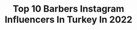 ---
title: Top 10 Barbers Instagram Influencers In Turkey In 2022
description: >-
  Find top barbers Instagram influencers in Turkey in 2022. Most popular hashtags: #barber #hairstyle #moda #berber.
platform: Instagram
hits: 39
text_top: Identify the best Instagram profiles on inBeat.
text_bottom: Our search engine has 39 Instagram influencers like this in Turkey for you to connect with.
profiles:
  - username: "muhammetorstylle"
    fullname: >-
      Muhammet ZOR
    bio: >-
      Hatay 📍Antakya Lifestyle | Men’s Fashion İnfluencer / 💈 Barber 📥 DM for advertising and collaborations 📬 muhammetorstyle@hotmail.com 🇹🇷
    location: "Turkey"
    followers: 17077
    engagement: 326
    commentsToLikes: 0.090544
    id: ck15t9e5ogz2a0i19h35dyrfh
    verified: false
    hashtags: "#menstyle, #travel, #menswear, #men"
  - username: "kimbudilek0"
    fullname: >-
      Dilek sipahi
    bio: >-
      💄Beauty expert 💄 💈barber💈 TikTok /kimbudilek0 1M popüler kullanıcı Reklam ve işbirliği için DM📩
    location: "Turkey"
    followers: 27747
    engagement: 1576
    commentsToLikes: 0.025421
    id: ck8wf3uw4f3190j785n1zrj6p
    verified: false
    hashtags: "#kadiralkan, #tattoo, #kimbudilek0, #arap"
  - username: "kuafor_ugurkanesim"
    fullname: >-
      Uğurkan Esim Hair Style®️
    bio: >-
      🥇BEST TÜRKİSH BARBER’s🏆 💈RANDEVU VE DETAYLI BİLGİ İCİN ARAYINIZ 0538 3682613 Lokasyon ⬇️ GAZİANTEP Online Randevu için 👇
    location: "Turkey"
    followers: 24539
    engagement: 332
    commentsToLikes: 0.019630
    id: ckap5m1fvc9oa0i781wu46pxg
    verified: false
    hashtags: "#emek, #hairstyle, #stil, #danismani"
  - username: "beratpolatoglu"
    fullname: >-
      Berat POLATOĞLU
    bio: >-
      🌍 World Class #Hair #barber #kuafor 🏆 Uluslararası Ödüllü Erkek Kuaförü Youtube Kanalıma ABONE OL 👇👇👇
    location: "Turkey"
    followers: 208572
    engagement: 133
    commentsToLikes: 0.034660
    id: ck5zrbrgswaa60i14ykvbtczm
    verified: true
    hashtags: "#style, #moda, #haircut, #tattoo"
  - username: "mehmet.kacar_hairdoctor"
    fullname: >-
      MEHMET KACAR® HairDoctor®
    bio: >-
      🌍World Class #barber #hairdoctor ®️ 🏆Türkiye ödüllü Erkek Kuaförü 🏆Türkiye Milli Takım Finalisti 🏅 🏆2019 Golden Hair Kupasi🌏 Hairdoctor custom haircut
    location: "Turkey"
    followers: 96170
    engagement: 119
    commentsToLikes: 0.060628
    id: ck0w3kubktx0v0i19wqypacyw
    verified: false
    hashtags: ""
  - username: "sukrududu"
    fullname: >-
      Şükrü Dudu
    bio: >-
      Şükrü Dudu Barber's Club ® Zorlu Center Avm 📞 0212 280 98 08 @borbonebb kırmızımucize
    location: "Turkey"
    followers: 83513
    engagement: 153
    commentsToLikes: 0.018798
    id: ck8ta2omrq8bo0j78dok2ddf4
    verified: true
    hashtags: "#zorluday, #sa, #zorlu, #zorlupsm"
  - username: "barberstown"
    fullname: >-
      
    bio: >-
      " Başkaları sizden ilham almaya başladığında Marka olursunuz “ @barberstownbandido Randevu için👇🏻 WhatsApp📱 0531 962 8218📱 0242 340 3470☎️ YouTube👇🏻
    location: "Turkey"
    followers: 321768
    engagement: 65
    commentsToLikes: 0.012785
    id: ck0w31b55r4ni0i19gfxglt6s
    verified: false
    hashtags: "#barberstown, #barberstowntv, #taktaktik, #podolski"
  - username: "kuafor_onurcelik"
    fullname: >-
      Onur ÇELİK
    bio: >-
      ERKEK SAÇ MODELLERİ KARS 🌍 #barber 💈#hairstyle 💈#besthairsalon 💈#hairstyles 📞 05344745215 reservation 28.07.2010👪 TikTok 👉 Onur3636
    location: "Turkey"
    followers: 28142
    engagement: 336
    commentsToLikes: 0.017789
    id: ck6uh4yu9711q0j71mkhzag1l
    verified: false
    hashtags: ""
  - username: "barber_amrahov"
    fullname: >-
      💈𝔅𝔄ℜ𝔅𝔈ℜ_𝔄𝔐ℜ𝔄ℌ𝔒𝔙💈
    bio: >-
      Qarabağ Azərbaycandır!🇦🇿❤️ Nurlan 🧔🏻 Contact number (+994)77-608-68-00
    location: "Turkey"
    followers: 20177
    engagement: 122
    commentsToLikes: 0.121207
    id: ck0tukkwj7l210i19c4aqgpbp
    verified: false
    hashtags: "#samaxi, #vineazerbaijan, #agdash, #sumqayit"
  - username: "_h_e_b_u_n_"
    fullname: >-
      ⚫️𝐒İ𝐘𝐀𝐇 𝐒𝐀𝐊𝐀𝐋𝐋𝐈⚫️
    bio: >-
      🇹🇷𝐓ü𝐫𝐤𝐢𝐲𝐞 𝟕’𝐧𝐜𝐢𝐬𝐢 🇹🇷 𝐒𝐚ç 𝐤𝐞𝐬𝐢𝐦 𝐆ü𝐳𝐞𝐥𝐥𝐢𝐤 𝐮𝐳𝐦𝐚𝐧ı ◾️ℍ𝔸𝕀ℝ 𝕊ℙ𝔼ℂ𝕀𝔸𝕃𝕀𝕊𝕋◾️ 🎴𝘼ş𝙠𝙮𝙖𝙡𝙖𝙣 💔𝙎𝙚𝙫𝙙𝙖 𝙮𝙖𝙡𝙖𝙣🎴 ⚫️𝐁𝐋𝐀𝐂𝐊😎𝐀𝐃𝐀𝐌⚫️
    location: "Turkey"
    followers: 11415
    engagement: 1203
    commentsToLikes: 0.099619
    id: ck9weva1qm0450j783ad0jm9c
    verified: false
    hashtags: "#taksim, #kes, #hairstylist, #diyarbak"
---